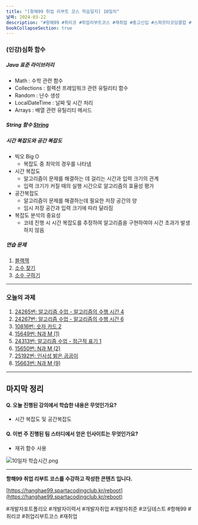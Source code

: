 ```yaml
---
title: "[항해99 취업 리부트 코스 학습일지] 10일차"
날짜: 2024-03-22
description: "#항해99 #취리코 #취업리부트코스 #재취업 #중고신입 #스파르타코딩클럽 #개발자포트폴리오 #개발자이력서 #개발자취업 #개발자취준"
bookCollapseSection: true
---
```

### (인강)심화 함수
##### Java 표준 라이브러리
- Math : 수학 관련 함수
- Collections : 컬렉션 프레임워크 관련 유틸리티 함수
- Random : 난수 생성
- LocalDateTime : 날짜 및 시간 처리
- Arrays : 배열 관련 유틸리티 메서드

##### String 함수 [String](String.md)

##### 시간 복잡도와 공간 복잡도
- 빅오 Big O
	- 복잡도 중 최악의 경우를 나타냄
- 시간 복잡도
	- 알고리즘이 문제를 해결하는 데 걸리는 시간과 입력 크기의 관계
	- 입력 크기가 커질 때의 실행 시간으로 알고리즘의 효율성 평가
- 공간복잡도
	- 알고리즘이 문제를 해결하는데 필요한 저장 공간의 양
	- 임시 저장 공간과 입력 크기에 따라 달라짐
- 복잡도 분석의 중요성
	- 코테 진행 시 시간 복잡도를 추정하여 알고리즘을 구현하여야 시간 초과가 발생하지 않음

##### 연습 문제
1. [블랙잭](Coding%20Test/2024/24.04/1주차/B2798-블랙잭.md)
2. [소수 찾기](Coding%20Test/2024/24.04/1주차/B1978-소수%20찾기.md)
3. [소수 구하기](Coding%20Test/2024/24.04/1주차/B1929-소수%20구하기.md)

---
### 오늘의 과제
1. [24265번: 알고리즘 수업 - 알고리즘의 수행 시간 4](Coding%20Test/2024/24.03/4주차/B24265-알고리즘의%20수행%20시간%204%201.md)
2. [24267번: 알고리즘 수업 - 알고리즘의 수행 시간 6](Coding%20Test/2024/24.04/1주차/B24267-알고리즘의%20수행%20시간%206.md)
3. [10816번: 숫자 카드 2](Coding%20Test/2024/24.03/4주차/B10816-숫자%20카드%202.md)
4. [15649번: N과 M (1)](Coding%20Test/2024/24.03/4주차/B15649-N과%20M-1.md)
5. [24313번: 알고리즘 수업 - 점근적 표기 1](Coding%20Test/2024/24.04/1주차/B24313-점근적%20표기%201.md)
6. [15650번: N과 M (2)](Coding%20Test/2024/24.04/1주차/B15650-N과%20M-2.md)
7. [25192번: 인사성 밝은 곰곰이](Coding%20Test/2024/24.04/1주차/B25192-인사성%20밝은%20곰곰이.md)
8. [15663번: N과 M (9)](Coding%20Test/2024/24.04/1주차/B15663-N과%20M-9.md)

---
마지막 정리
---
#### Q. 오늘 진행된 강의에서 학습한 내용은 무엇인가요?
- 시간 복잡도 및 공간복잡도

#### Q. 이번 주 진행된 팀 스터디에서 얻은 인사이트는 무엇인가요?
- 재귀 함수 사용

![10일차 학습시간.png](/assets/Hanghae99/학습시간/10일차%20학습시간.png)

---
**항해99 취업 리부트 코스를 수강하고 작성한 콘텐츠 입니다.**

[https://hanghae99.spartacodingclub.kr/reboot](https://hanghae99.spartacodingclub.kr/reboot)

#개발자포트폴리오 #개발자이력서 #개발자취업 #개발자취준 #코딩테스트 #항해99 #취리코 #취업리부트코스 #재취업